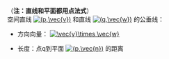 （**注：直线和平面都用点法式**）  
空间直线
<a href="http://www.codecogs.com/eqnedit.php?latex=(p,\vec{v})" target="_blank"><img src="http://latex.codecogs.com/png.latex?(p,\vec{v})" title="(p,\vec{v})" /></a>
和直线
<a href="http://www.codecogs.com/eqnedit.php?latex=(q,\vec{w})" target="_blank"><img src="http://latex.codecogs.com/png.latex?(q,\vec{w})" title="(q,\vec{w})" /></a>
的公垂线：  
 * 方向向量：
 <a href="http://www.codecogs.com/eqnedit.php?latex=\vec{v}\times&space;\vec{w}" target="_blank"><img src="http://latex.codecogs.com/png.latex?\vec{v}\times&space;\vec{w}" title="\vec{v}\times \vec{w}" /></a>
 
 * 长度：点q到平面
 <a href="http://www.codecogs.com/eqnedit.php?latex=(p,\vec{n})" target="_blank"><img src="http://latex.codecogs.com/png.latex?(p,\vec{n})" title="(p,\vec{n})" /></a>
 的距离

